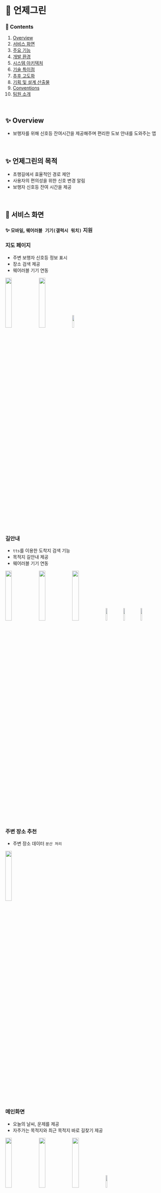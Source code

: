 # 🚦 언제그린

### 📜 Contents
 1. [Overview](#-overview)
 2. [서비스 화면](#-서비스-화면)
 3. [주요 기능](#-주요-기능)
 4. [개발 환경](#%EF%B8%8F-개발-환경)
 5. [시스템 아키텍처](#-시스템-아키텍처)
 6. [기술 특이점](#-기술-특이점)
 7. [추후 고도화](#-추후-고도화)
 8. [기획 및 설계 산출물](#-기획-및-설계-산출물)
 9. [Conventions](#-conventions)
 10. [팀원 소개](#-팀원-소개)

<br/>   

## ✨ Overview

- 보행자를 위해 신호등 잔여시간을 제공해주며 편리한 도보 안내를 도와주는 앱

<br/>   

## ✨ 언제그린의 목적
- 초행길에서 효율적인 경로 제안
- 사용자의 편의성을 위한 신호 변경 알림
- 보행자 신호등 잔여 시간을 제공 

<br/>   

## 👀 서비스 화면
### ✨ `모바일`, `웨어러블 기기(갤럭시 워치)` 지원

### 지도 페이지
- 주변 보행자 신호등 정보 표시
- 장소 검색 제공
- 웨어러블 기기 연동
<div margin: 10px>
  <img src="https://github.com/user-attachments/assets/27f88c23-d9ce-4299-af4e-5da3d800650b" width="20%">
  <img src="https://github.com/user-attachments/assets/ab57242c-fb50-4754-a209-fc20b93c8975" width="20%">
  <img src="https://github.com/user-attachments/assets/130f6497-90e6-4ef5-802f-b00179871371" width="10%">
</div>


### 길안내
- `tts`를 이용한 도착지 검색 기능
- 목적지 길안내 제공
- 웨어러블 기기 연동
<div margin: 10px>
  <img src="https://github.com/user-attachments/assets/7c2ace1f-88cf-4cf7-aab2-57aac93754df" width="20%">
  <img src="https://github.com/user-attachments/assets/482aea7f-2f0c-47a6-8da9-92cc06314b93" width="20%">
  <img src="https://github.com/user-attachments/assets/1a570796-09a3-49db-8c70-776c76462702" width="20%">
    <img src="https://github.com/user-attachments/assets/15e9406c-8ada-4b90-81e2-a159fe434d5a" width="10%">
        <img src="https://github.com/user-attachments/assets/4c830ac4-2482-49cc-aef4-728101c662c2" width="10%">
            <img src="https://github.com/user-attachments/assets/6158e134-5864-499f-97b1-58126e1286be" width="10%">
                
</div>

### 주변 장소 추천
- 주변 장소 데이터 `분산 처리`

<div>
  <img src="https://github.com/user-attachments/assets/3d94ddd5-19f1-4cc9-940f-dea8f8f33338" width="20%">
</div>

### 메인화면
- 오늘의 날씨, 운제를 제공
- 자주가는 목적지와 최근 목적지 바로 길찾기 제공

<div margin: 10px>
  <img src="https://github.com/user-attachments/assets/a65581f6-8664-4e9d-a774-50d2a1647881" width="20%">
  <img src="https://github.com/user-attachments/assets/b1d62a36-06b9-4a70-a46c-403ba0869442" width="20%">
  <img src="https://github.com/user-attachments/assets/f308e00e-e9d0-4fbd-bd39-48f6ffbca36c" width="20%">
  <img src="https://github.com/user-attachments/assets/51f4eb3e-1685-4dfa-86f4-943fa9e71661" width="10%">
</div>

### 로그인
- `카카오 소셜` 로그인
<div margin: 10px>
<img src="https://github.com/user-attachments/assets/5ddf3767-e3f7-4b62-a6ca-f82fa2153aaf" width="20%">
</div>
  
### 마이페이지
- `대표 뱃지 설정`
- `생일 등록 및 변경`
- `자주가는 목적지` 등록 및 수정
<div margin: 10px>
  <img src="https://github.com/user-attachments/assets/c9194c23-d7b2-4528-afd7-0f1120eed7ec" width="20%">
  <img src="https://github.com/user-attachments/assets/c9c01386-dad6-4add-b786-c78fa7fbbdde" width="20%">
  <img src="https://github.com/user-attachments/assets/7b4126aa-f154-49bf-82ae-edad71311f31" width="20%">
</div>



### 포인트 페이지
- `걸음 수`, `총 걸음수` 측정 제공
- `총 포인트`, `포인트 상세 내역` 조회
- `걸음 수`, `운세`, `제보`에 대한 포인트 부여
<div margin: 10px>
  <img src="https://github.com/user-attachments/assets/79e1d1da-3b98-4094-9771-665e297f8422" width="20%">
  <img src="https://github.com/user-attachments/assets/4379dd0f-a9f4-41bd-b333-864928248483" width="20%">
</div>


### 고객지원
- `관리자`의 공지사항
- 사용자의 `건의사항들`을 조회
- `잘못된 데이터`를 제보하는 건의 등록
<div margin: 10px>
  <img src="https://github.com/user-attachments/assets/f154afc2-883e-4e36-aae2-5cc6033081db" width="20%">
  <img src="https://github.com/user-attachments/assets/91d419a6-13fe-4f42-8fd9-b345d75a3c1d" width="20%">
  <img src="https://github.com/user-attachments/assets/9f4cc153-da88-4861-aa21-375c00f85518" width="20%">
</div>

  
### 워치 연동
- `웨어러블` 연결
- 이메일과 모바일에서 제공하는 `인증번호` 입력시 연동
<div margin: 10px>
  <img src="https://github.com/user-attachments/assets/40794819-58d4-42e2-a3dd-6ac40aac3a52" width="20%"/>
  <img src="https://github.com/user-attachments/assets/dc3edb0f-9d09-4dc2-91de-90cb26fc530e" width="10%"/>
  <img src="https://github.com/user-attachments/assets/1a610dd0-2afb-445c-9ac2-916fe20828ee" width="10%"/>
</div>

<br/>   

## ✨ 주요 기능

- `경로 안내`
    - 신호등 시간 분석을 통해 최적의 경로 제공
    - 백그라운드 상태에서도 경로 내 신호 변경 알림

- `신호등 정보 제공`
	- 현재 위치에서 지도 줌 레벨에 따른 신호등 정보 제공


- `주변 장소 추천`
    - 데이터 분산 처리를 이용한 주변 장소 데이터 30개를 제공

- `웨어러블 기기 연동`
    - 모바일에서 경로 안내와 지도 보기 등 기능 연동
    - 사용자 편의성을 위한 목적지 음성 검색
    - tts를 이용한 길안내
    - 신호 알림을 위한 진동 알림

- `오늘의 날씨와 운세 제공`
	- 유저의 흥미도 상승

- `걸음수 총 걸음수 제공`
	- 하버사인을 활용한 경로 거리 계산 및 걸음수 계산

- `신호등 데이터 개선을 위한 제보`
	- 사용자의 제보로 지속적인 데이터 개선
   
<br/>   


## 🖥️ 개발 환경

### 🐳 Backend
<div> 
	<img src="https://img.shields.io/badge/Java-007396?style=for-the-badge&logo=Java&logoColor=white">
	<img src="https://img.shields.io/badge/Ubuntu-20.1.0-E95420?style=for-the-badge&logo=Ubuntu&logoColor=white">
	<img src="https://img.shields.io/badge/SpringBoot-6DB33F?style=for-the-badge&logo=Spring-Boot&logoColor=white">
	<img src="https://img.shields.io/badge/Gradle-02303A?style=for-the-badge&logo=Gradle&logoColor=white">
	<img src="https://img.shields.io/badge/Swagger-85EA2D?style=for-the-badge&logo=Swagger&logoColor=black">
	<img src="https://img.shields.io/badge/Spring%20Security-6DB33F?style=for-the-badge&logo=Spring-Security&logoColor=white">
	<img src="https://img.shields.io/badge/Apache%20Spark-E25A1C?style=for-the-badge&logo=Apache-Spark&logoColor=white">
</div>
<br/>

### 🦊 Frontend
<div>
	<img src="https://img.shields.io/badge/Dart-0175C2?style=for-the-badge&logo=Dart&logoColor=white">
	<img src="https://img.shields.io/badge/Flutter-02569B?style=for-the-badge&logo=Flutter&logoColor=white">
	<img src="https://img.shields.io/badge/Provider-FF6F00?style=for-the-badge&logo=Provider&logoColor=white">
</div>
<br/>

 
### 🦊 WearOS
<div>
	<img src="https://img.shields.io/badge/Kotlin-7F52FF?style=for-the-badge&logo=Kotlin&logoColor=white">
	<img src="https://img.shields.io/badge/Retrofit-FF6F00?style=for-the-badge&logo=Retrofit&logoColor=white">
	<img src="https://img.shields.io/badge/Google%20Maps-4285F4?style=for-the-badge&logo=Google-Maps&logoColor=white">
	<img src="https://img.shields.io/badge/Lottie-8DD6F9?style=for-the-badge&logo=Lottie&logoColor=white">
	<img src="https://img.shields.io/badge/Firebase-FFCA28?style=for-the-badge&logo=Firebase&logoColor=black">	
</div>
<br/>

### 🗂️ DB
<div>
	<img src="https://img.shields.io/badge/MySQL-4479A1?style=for-the-badge&logo=MySQL&logoColor=white">
	<img src="https://img.shields.io/badge/MongoDB-47A248?style=for-the-badge&logo=MongoDB&logoColor=white">
	<img src="https://img.shields.io/badge/Redis-DC382D?style=for-the-badge&logo=Redis&logoColor=white">	
</div>
<br/>


### 🌐 Server
<div>
	<img src="https://img.shields.io/badge/Ubuntu-E95420?style=for-the-badge&logo=Ubuntu&logoColor=white">
	<img src="https://img.shields.io/badge/Nginx-009639?style=for-the-badge&logo=Nginx&logoColor=white">
	<img src="https://img.shields.io/badge/PuTTY-023161?style=for-the-badge&logo=PuTTY&logoColor=white">
	<img src="https://img.shields.io/badge/Docker-2496ED?style=for-the-badge&logo=Docker&logoColor=white">
	<img src="https://img.shields.io/badge/Jenkins-D24939?style=for-the-badge&logo=Jenkins&logoColor=white">
</div>
<br/>


### 🔨 IDE
<div>
	<img src="https://img.shields.io/badge/IntelliJ%20IDEA-000000?style=for-the-badge&logo=IntelliJ-IDEA&logoColor=white">
	<img src="https://img.shields.io/badge/MySQL%20Workbench-4479A1?style=for-the-badge&logo=MySQL&logoColor=white">
	<img src="https://img.shields.io/badge/VSCode-007ACC?style=for-the-badge&logo=Visual-Studio-Code&logoColor=white">
	<img src="https://img.shields.io/badge/Android%20Studio-3DDC84?style=for-the-badge&logo=Android-Studio&logoColor=white">	
</div>
<br/>


## 💫 시스템 아키텍처

<img src="https://github.com/user-attachments/assets/0132b0bc-10ed-4246-aa8e-cdba38da28d0" alt="시스템 아키텍처" width="80%">


<br/>     

## ✨ 기술 특이점
- 신호등 대기 시간을 적용한 최적 경로 제공
- 서브 서버에서 주변 장소 추천을 위한 `스파크`를 활용해 장소 데이터 수집
- 사용자 편의성을 위한 웨어러블 연동
- 음성인식으로 목적지 검색 제공
- 사용자 제보로 데이터 개선
- 오늘의 날씨, 운세, 걸음 수 등 데일리 컨텐츠 제공
- 포인트와 뱃지 기능으로 유저 유입 증가 목적

<br/>   

## ✨ 추후 고도화 
- 유저의 속도를 분석후 속도에 맞는 맞춤형 경로 안내 제공
- 신호등 대기 시간을 적용한 더 많은 경로 제공
- 실시간 신호등 데이터를 분산처리
- 제보 데이터 자동 분석
- 삼성웰렛과 연동

<br/>   

# 📂 기획 및 설계 산출물

### [💭 기능 명세](https://obsidian-boar-5f3.notion.site/0de7338d07c045e584d3879cbac76a44?pvs=74)

<img width="100%" alt="기능 명세" src="https://github.com/user-attachments/assets/4913b826-8ebe-49e1-81ae-76b7463548a2"><br>

### [🎨 화면 설계서](https://www.figma.com/design/P73jaKuUZsdERNRuDRBdtm/%EC%96%B8%EC%A0%9C%EA%B7%B8%EB%A6%B0?node-id=301-1535&node-type=canvas&t=tXJLJwuCp1h2XQ3D-0)


<img width="100%" alt="화면설계서" src="https://github.com/user-attachments/assets/1c31c32a-8187-42c8-8f9e-624bf4da41b3"><br>

### [✨ ER Diagram](https://www.erdcloud.com/d/57wJHqjZPLPw7w2ve)

<img width="100%" alt="erd" src="https://github.com/user-attachments/assets/9de9eeba-8fba-4930-a9a1-8b2b3bfc3844" ><br>

<br/>   

# ✨ Conventions 
언제그린 팀원들의 원활한 `Gitlab`, `Jira` 사용을 위한 [✨컨벤션✨](https://obsidian-boar-5f3.notion.site/bfbb93c1ebbb412fa1b9bb03042f4ebc?pvs=74) 입니다 :)

<br/>   

## 👥 팀원 소개

<div>
<table>
    <tr>
        <td align="center">
        <a href="https://github.com/sommnee">
          <img src="https://avatars.githubusercontent.com/sommnee" width="120px;" alt="wooqqq">
        </a>
      </td>
      <td align="center">
        <a href="https://github.com/yongwonkim1">
          <img src="https://avatars.githubusercontent.com/yongwonkim1" width="120px;" alt="Basaeng">
        </a>
      </td>
      <td align="center">
        <a href="https://github.com/ensk26">
          <img src="https://avatars.githubusercontent.com/ensk26" width="120px;" alt="jiwon718">
        </a>
      </td>
      <td align="center">
        <a href="https://github.com/seungminleeee">
          <img src="https://avatars.githubusercontent.com/seungminleeee" width="120px;" alt="KBG1">
        </a>
      </td>
      <td align="center">
        <a href="https://github.com/JinAyeong">
          <img src="https://avatars.githubusercontent.com/JinAyeong" width="120px;" alt="taessong">
        </a>
      </td>
      <td align="center">
        <a href="https://github.com/chajoyhoi">
          <img src="https://avatars.githubusercontent.com/chajoyhoi" width="120px;" alt="hhsssu">
        </a>
      </td>
  </tr>
  <tr>
    <td align="center">
      <a href="https://github.com/sommnee">
        이소민
      </a>
    </td>
    <td align="center">
      <a href="https://github.com/yongwonkim1">
        김용원
      </a>
    </td>
    <td align="center">
      <a href="https://github.com/wnsk26">
        서두나
      </a>
    </td>
    <td align="center">
      <a href="https://github.com/seungminleeee">
        이승민
      </a>
    </td>
    <td align="center">
      <a href="https://github.com/JinAyeong">
        진아영
      </a>
    </td>
    <td align="center">
      <a href="https://github.com/chajoyhoi">
        차유림
      </a>
    </td>
  </tr>
  <tr>
    <td align="center">
        팀장, BE
    </td>
    <td align="center">
      풀스택
    </td>
    <td align="center">
      BE
    </td>
    <td align="center">
      FE
    </td>
    <td align="center">
      FE
    </td>
    <td align="center">
      FE
    </td>
  </tr>
</table>
</div>

